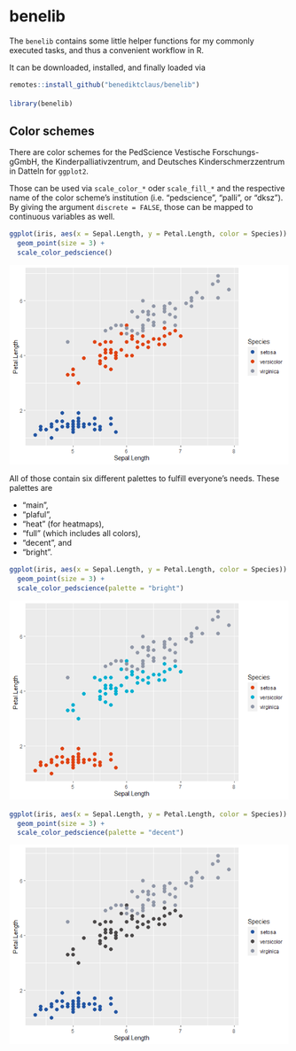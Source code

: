 
# benelib

The `benelib` contains some little helper functions for my commonly
executed tasks, and thus a convenient workflow in R.

It can be downloaded, installed, and finally loaded via

``` r
remotes::install_github("benediktclaus/benelib")

library(benelib)
```

## Color schemes

There are color schemes for the PedScience Vestische Forschungs-gGmbH,
the Kinderpalliativzentrum, and Deutsches Kinderschmerzzentrum in
Datteln for `ggplot2`.

Those can be used via `scale_color_*` oder `scale_fill_*` and the
respective name of the color scheme’s institution (i.e. “pedscience”,
“palli”, or “dksz”). By giving the argument `discrete = FALSE`, those
can be mapped to continuous variables as well.

``` r
ggplot(iris, aes(x = Sepal.Length, y = Petal.Length, color = Species)) +
  geom_point(size = 3) +
  scale_color_pedscience()
```

![](README_files/figure-gfm/unnamed-chunk-3-1.png)<!-- -->

All of those contain six different palettes to fulfill everyone’s needs.
These palettes are

  - “main”,
  - “plaful”,
  - “heat” (for heatmaps),
  - “full” (which includes all colors),
  - “decent”, and
  - “bright”.

<!-- end list -->

``` r
ggplot(iris, aes(x = Sepal.Length, y = Petal.Length, color = Species)) +
  geom_point(size = 3) +
  scale_color_pedscience(palette = "bright")
```

![](README_files/figure-gfm/unnamed-chunk-4-1.png)<!-- -->

``` r
ggplot(iris, aes(x = Sepal.Length, y = Petal.Length, color = Species)) +
  geom_point(size = 3) +
  scale_color_pedscience(palette = "decent")
```

![](README_files/figure-gfm/unnamed-chunk-4-2.png)<!-- -->
